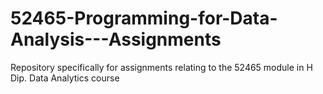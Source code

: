 # 52465-Programming-for-Data-Analysis---Assignments
Repository specifically for assignments relating to the 52465 module in H Dip. Data Analytics course
